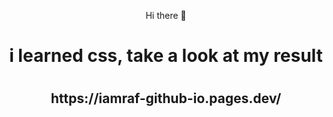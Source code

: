 <p align="center"> Hi there 👋</p>

<h1 align="center">i learned css, take a look at my result<h1>
<h2 align="center">https://iamraf-github-io.pages.dev/</h2>



<!--
**RenoXF/RenoXF** is a ✨ _special_ ✨ repository because its `README.md` (this file) appears on your GitHub profile.

Here are some ideas to get you started:

- 🔭 I’m currently working on ...
- 🌱 I’m currently learning ...
- 👯 I’m looking to collaborate on ...
- 🤔 I’m looking for help with ...
- 💬 Ask me about ...
- 📫 How to reach me: ...
- 😄 Pronouns: ...
- ⚡ Fun fact: ...
-->
